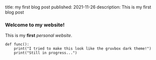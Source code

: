 title: my first blog post
published: 2021-11-26
description: This is my first blog post

### Welcome to my website!
This is my **first** *personal website*.
```
def func():
    print("I tried to make this look like the gruvbox dark theme!")
    print("Still in progress...")
```